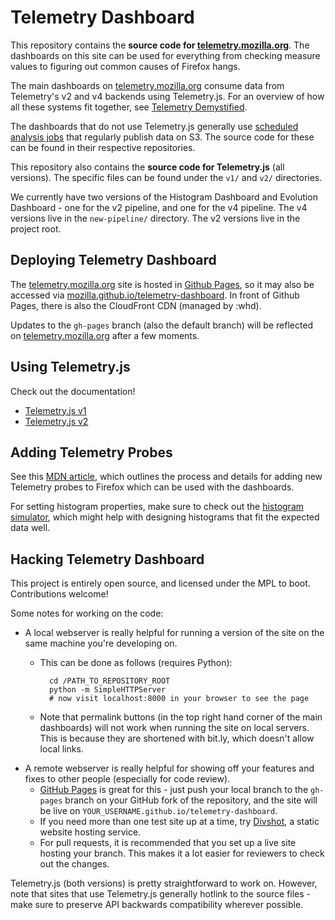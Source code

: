 Telemetry Dashboard
===================

This repository contains the **source code for [telemetry.mozilla.org](https://telemetry.mozilla.org)**. The dashboards on this site can be used for everything from checking measure values to figuring out common causes of Firefox hangs.

The main dashboards on [telemetry.mozilla.org](https://telemetry.mozilla.org) consume data from Telemetry's v2 and v4 backends using Telemetry.js. For an overview of how all these systems fit together, see [Telemetry Demystified](https://anthony-zhang.me/blog/telemetry-demystified/).

The dashboards that do not use Telemetry.js generally use [scheduled analysis jobs](https://analysis.telemetry.mozilla.org/) that regularly publish data on S3. The source code for these can be found in their respective repositories.

This repository also contains the **source code for Telemetry.js** (all versions). The specific files can be found under the `v1/` and `v2/` directories.

We currently have two versions of the Histogram Dashboard and Evolution Dashboard - one for the v2 pipeline, and one for the v4 pipeline. The v4 versions live in the `new-pipeline/` directory. The v2 versions live in the project root.

Deploying Telemetry Dashboard
-----------------------------

The [telemetry.mozilla.org](https://telemetry.mozilla.org) site is hosted in [Github Pages](https://pages.github.com/), so it may also be accessed via [mozilla.github.io/telemetry-dashboard](https://mozilla.github.io/telemetry-dashboard/). In front of Github Pages, there is also the CloudFront CDN (managed by :whd).

Updates to the `gh-pages` branch (also the default branch) will be reflected on [telemetry.mozilla.org](https://telemetry.mozilla.org) after a few moments.

Using Telemetry.js
------------------

Check out the documentation!

* [Telemetry.js v1](https://telemetry.mozilla.org/docs.html)
* [Telemetry.js v2](https://github.com/mozilla/telemetry-dashboard/blob/master/v2/doc.md)

Adding Telemetry Probes
-----------------------

See this [MDN article](https://developer.mozilla.org/en-US/docs/Mozilla/Performance/Adding_a_new_Telemetry_probe), which outlines the process and details for adding new Telemetry probes to Firefox which can be used with the dashboards.

For setting histogram properties, make sure to check out the [histogram simulator](https://telemetry.mozilla.org/histogram-simulator/), which might help with designing histograms that fit the expected data well.

Hacking Telemetry Dashboard
---------------------------

This project is entirely open source, and licensed under the MPL to boot. Contributions welcome!

Some notes for working on the code:

* A local webserver is really helpful for running a version of the site on the same machine you're developing on.
  * This can be done as follows (requires Python):

          cd /PATH_TO_REPOSITORY_ROOT
          python -m SimpleHTTPServer
          # now visit localhost:8000 in your browser to see the page

  * Note that permalink buttons (in the top right hand corner of the main dashboards) will not work when running the site on local servers. This is because they are shortened with bit.ly, which doesn't allow local links.
* A remote webserver is really helpful for showing off your features and fixes to other people (especially for code review).
  * [GitHub Pages](https://pages.github.com/) is great for this - just push your local branch to the `gh-pages` branch on your GitHub fork of the repository, and the site will be live on `YOUR_USERNAME.github.io/telemetry-dashboard`.
  * If you need more than one test site up at a time, try [Divshot](https://divshot.com/), a static website hosting service.
  * For pull requests, it is recommended that you set up a live site hosting your branch. This makes it a lot easier for reviewers to check out the changes.

Telemetry.js (both versions) is pretty straightforward to work on. However, note that sites that use Telemetry.js generally hotlink to the source files - make sure to preserve API backwards compatibility wherever possible.
